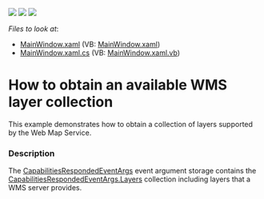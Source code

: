 <!-- default badges list -->
![](https://img.shields.io/endpoint?url=https://codecentral.devexpress.com/api/v1/VersionRange/128571728/21.1.5%2B)
[![](https://img.shields.io/badge/Open_in_DevExpress_Support_Center-FF7200?style=flat-square&logo=DevExpress&logoColor=white)](https://supportcenter.devexpress.com/ticket/details/T365161)
[![](https://img.shields.io/badge/📖_How_to_use_DevExpress_Examples-e9f6fc?style=flat-square)](https://docs.devexpress.com/GeneralInformation/403183)
<!-- default badges end -->
<!-- default file list -->
*Files to look at*:

* [MainWindow.xaml](./CS/WpfWmsExample/MainWindow.xaml) (VB: [MainWindow.xaml](./VB/WpfWmsExample/MainWindow.xaml))
* [MainWindow.xaml.cs](./CS/WpfWmsExample/MainWindow.xaml.cs) (VB: [MainWindow.xaml.vb](./VB/WpfWmsExample/MainWindow.xaml.vb))
<!-- default file list end -->

# How to obtain an available WMS layer collection


This example demonstrates how to obtain a collection of layers supported by the Web Map Service.


### Description

The [CapabilitiesRespondedEventArgs](https://docs.devexpress.com/WPF/DevExpress.Xpf.Map.CapabilitiesRespondedEventArgs?p=netframework) event argument storage contains the [CapabilitiesRespondedEventArgs.Layers](https://docs.devexpress.com/WPF/DevExpress.Xpf.Map.CapabilitiesRespondedEventArgs.Layers) collection including layers that a WMS server provides.

<br/>


